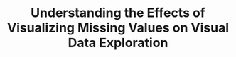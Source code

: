 ---
authors:
- Hayeong Song 
- Yu Fu
- Bahador Saket
- John Stasko
link: 
tags:
- Empiriacal evaluation
- Missing data;


title: 'Understanding the Effects of Visualizing Missing Values on Visual Data Exploration'
venue: IEEE VIS
year: 2021
---